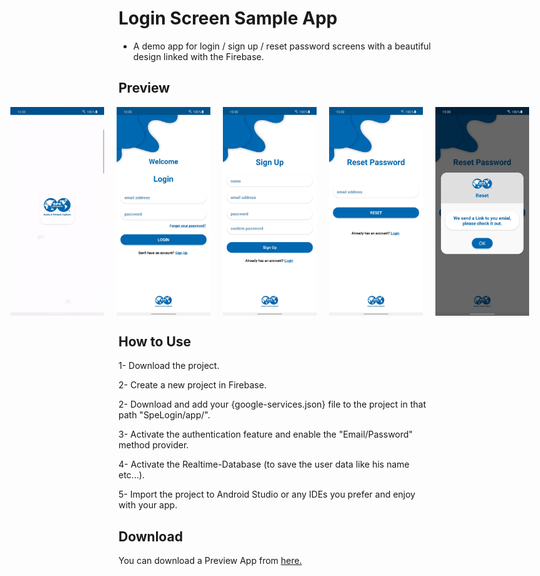 # Login Screen Sample App

- A demo app for login / sign up / reset password screens with a beautiful design linked with the Firebase.


## Preview
<div style="display: flex; justify-content: center;">
  <img src="screenshots/splash_screen.gif" alt="Splash Screen" width="150" style="margin-right: 20px;" />
  <img src="screenshots/login_screen.jpg" alt="Login Screen" width="150" style="margin-right: 20px;" />
  <img src="screenshots/sign_up_screen.jpg" alt="Sign-Up Screen" width="150" style="margin-right: 20px;" />
  <img src="screenshots/reset_password_screen.jpg" alt="Reset Password Screen" width="150" style="margin-right: 20px;" />
  <img src="screenshots/reset_password_dialog.jpg" alt="Reset Password Dialog" width="150" style="margin-right: 20px;" />
</div>


## How to Use

1- Download the project.

2- Create a new project in Firebase.

2- Download and add your {google-services.json} file to the project in that path "SpeLogin/app/".

3- Activate the authentication feature and enable the "Email/Password" method provider.

4- Activate the Realtime-Database (to save the user data like his name etc...).

5- Import the project to Android Studio or any IDEs you prefer and enjoy with your app.


## Download
You can download a Preview App from [here.](https://github.com/m-tharwat262/Login-Screen-Sample/blob/master/apk/preview_apk.apk)
